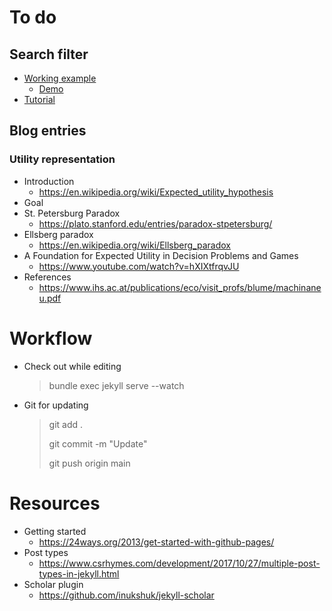 # To do

## Search filter

- [Working example](https://cristianpb.github.io/blog/amp-search-jekyll)
  - [Demo](https://cristianpb.github.io/blog)
- [Tutorial](https://learn.cloudcannon.com/jekyll-search/)

## Blog entries

### Utility representation

- Introduction
  - https://en.wikipedia.org/wiki/Expected_utility_hypothesis
- Goal
- St. Petersburg Paradox
  - https://plato.stanford.edu/entries/paradox-stpetersburg/
- Ellsberg paradox
  - https://en.wikipedia.org/wiki/Ellsberg_paradox
- A Foundation for Expected Utility in Decision Problems and Games
  - https://www.youtube.com/watch?v=hXIXtfrqvJU
- References
  - https://www.ihs.ac.at/publications/eco/visit_profs/blume/machinaneu.pdf


# Workflow

- Check out while editing

  > bundle exec jekyll serve --watch

- Git for updating

  > git add .
  >
  > git commit -m "Update"
  >
  > git push origin main

# Resources

- Getting started
  - https://24ways.org/2013/get-started-with-github-pages/
- Post types
  - https://www.csrhymes.com/development/2017/10/27/multiple-post-types-in-jekyll.html
- Scholar plugin
  - https://github.com/inukshuk/jekyll-scholar